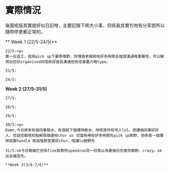 實際情況
=====
後面呢版其實就好似日記咁，主要記錄下啲大小事，但係我其實冇咁有分享慾所以隨時停更都正常的。

** Week 1 (22/5-24/5)**

	22/5:<p>
	第一日返工，就係pick up下要學嘅野，同埋個老細用咗好多時間去強調溝通嘅重要性，可以睇得出佢好organised同唔係好擅長溝通但係佢會盡力嘅type。
	
	23/5:
	
	24/5:

   **Week 2 (27/5-31/5)**

	27/5:
	
	28/5:
	
	29/5:
	
	30/5:<p>
	Damn,今日原來有個同事散水，有個就下個禮拜散水，咁呢度仲有咩人lol。想講個同事好好人，佢話佢都唔知點解我個邊咁chur as 佢當時用咗好多時間先pick up啲野，但係我一個禮拜就要handle 啲高階野其實好chur，唔講lu做野先
	
	31/5:ok今日都幾忙但係fine我竟然speedrun完一份我以為要幾日先做完嘅野，crazy。ok出去補習先。
	
	**Week 3(3/6-7/6)**